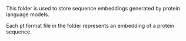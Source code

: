 This folder is used to store sequence embeddings generated by protein language models. 

Each pt format file in the folder represents an embedding of a protein sequence. 